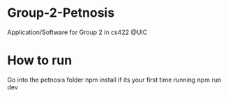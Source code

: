 # Group-2-Petnosis
Application/Software for Group 2 in cs422 @UIC

# How to run
Go into the petnosis folder
npm install if its your first time running
npm run dev